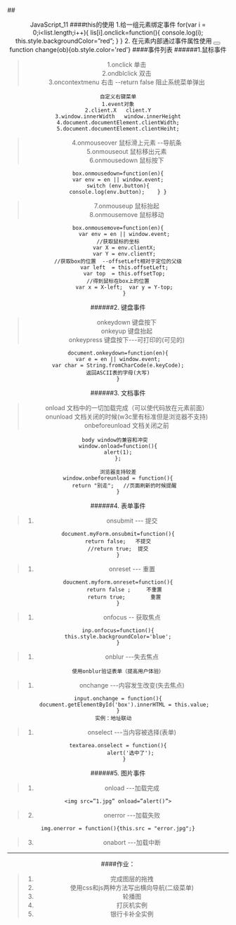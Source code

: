 ##<center>JavaScript_11
####this的使用
	1.给一组元素绑定事件
		for(var i = 0;i<list.length;i++){
		lis[i].onclick=function(){
		console.log(i);
		this.style.backgroundColor=”red”;
		}
		}
	2. 在元素内部通过事件属性使用
		<button onclick='change(this)'></button>
		function change(ob){ob.style.color='red'}
####事件列表
######1.鼠标事件
> 1.onclick    		单击<br>
> 2.ondblclick 		双击<br>
> 3.oncontextmenu	右击     --return false 阻止系统菜单弹出<br>

	自定义右键菜单
	1.event对象
	2.client.X   client.Y
	3.window.innerWidth   window.innerHeight
	4.document.documentElement.clientWidth;
	5.document.documentElement.clientHeiht;
> 4.onmouseover		鼠标滑上元素   --导航条<br>
> 5.onmouseout		鼠标移出元素	<br>
> 6.onmousedown		鼠标按下<br>
	
	box.onmousedown=function(en){
	var env = en || window.event;
	switch (env.button){
	console.log(env.button);    } }
> 7.onmouseup 		鼠标抬起	<br>
> 8.onmousemove		鼠标移动
	
	box.onmousemove=function(en){
		var env = en || window.event;
	//获取鼠标的坐标
		var X = env.clientX;
		var Y = env.clientY;
	//获取box的位置  --offsetLeft相对于定位的父级
		var left  = this.offsetLeft;
		var top  = this.offsetTop;
	//得到鼠标在box上的位置
		var x = X-left;  var y = Y-top;
		}
######2. 键盘事件
>onkeydown		键盘按下 <br>
>onkeyup		键盘抬起<br>
>onkeypress		键盘按下---可打印的(可见的)
	
	document.onkeydown=function(en){
	var e = en || window.event;
	var char = String.fromCharCode(e.keyCode);
	返回ASCII表的字母(大写)
	}


######3. 文档事件
>onload			文档中的一切加载完成（可以使代码放在元素前面）	<br>
>onunload		文档关闭的时候(w3c里有标准但是浏览器不支持)	<br>
>onbeforeunload 	文档关闭之前  

	body window的兼容和冲突  
	window.onload=function(){
	alert(1);
	};
	
	浏览器支持较差
	window.onbeforeunload = function(){
		return "别走";   //页面刷新的时候提醒
	}
######4. 表单事件
>1.  onsubmit --- 提交

	document.myForm.onsubmit=function(){
	return false;   不提交
	//return true;  提交
	}
>1. onreset --- 重置
	
	doucment.myform.onreset=function(){
		return false ;     不重置
		return true;		重置
	}
>1. onfocus -- 获取焦点
	
	inp.onfocus=function(){
	this.style.backgroundColor='blue';
	}
>1. onblur ---失去焦点

	使用onblur验证表单（提高用户体验）
	
>1. onchange ---内容发生改变(失去焦点)
	
	input.onchange = function(){
		document.getElementById('box').innerHTML = this.value;
	}
	实例：地址联动   
>1. onselect  ---当内容被选择(表单)
	
	textarea.onselect = function(){
			alert('选中了');
		}
######5. 图片事件
>1. onload   ---加载完成
	
	<img src=”1.jpg” onload=”alert()”>
>2. onerror  ---加载失败	
	
	img.onerror = function(){this.src = "error.jpg";}
>3. onabort  ---加载中断

---
####作业：
>1. 完成图层的拖拽
>1. 使用css和js两种方法写出横向导航(二级菜单)
>1. 轮播图
>1. 打灰机实例
>1. 银行卡补全实例
